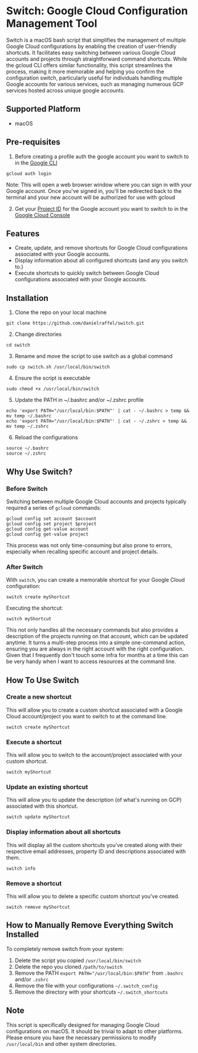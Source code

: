 # Switch: Google Cloud Configuration Management Tool

Switch is a macOS bash script that simplifies the management of multiple Google Cloud configurations by enabling the creation of user-friendly shortcuts. It facilitates easy switching between various Google Cloud accounts and projects through straightforward command shortcuts. While the gcloud CLI offers similar functionality, this script streamlines the process, making it more memorable and helping you confirm the configuration switch, particularly useful for individuals handling multiple Google accounts for various services, such as managing numerous GCP services hosted across unique google accounts.

## Supported Platform
- macOS

## Pre-requisites
1. Before creating a profile auth the google account you want to switch to in the [Google CLI](https://cloud.google.com/sdk/gcloud#download_and_install_the)
```
gcloud auth login
```
Note: This will open a web browser window where you can sign in with your Google account.
Once you've signed in, you'll be redirected back to the terminal and your new account will be authorized for use with gcloud

2. Get your [Project ID](https://support.google.com/googleapi/answer/7014113?hl=en) for the Google account you want to switch to in the [Google Cloud Console](http://console.cloud.google.com)
 
## Features
- Create, update, and remove shortcuts for Google Cloud configurations associated with your Google accounts.
- Display information about all configured shortcuts (and any you switch to.)
- Execute shortcuts to quickly switch between Google Cloud configurations associated with your Google accounts.

## Installation
1. Clone the repo on your local machine
```
git clone https://github.com/danielraffel/switch.git
``` 
2. Change directories
```
cd switch
```
3. Rename and move the script to use switch as a global command
```
sudo cp switch.sh /usr/local/bin/switch
```
4. Ensure the script is executable
```
sudo chmod +x /usr/local/bin/switch
```
5. Update the PATH in ~/.bashrc and/or ~/.zshrc profile
```
echo 'export PATH="/usr/local/bin:$PATH"' | cat - ~/.bashrc > temp && mv temp ~/.bashrc
echo 'export PATH="/usr/local/bin:$PATH"' | cat - ~/.zshrc > temp && mv temp ~/.zshrc
```
6. Reload the configurations
```
source ~/.bashrc
source ~/.zshrc
```

## Why Use Switch?
### Before Switch
Switching between multiple Google Cloud accounts and projects typically required a series of `gcloud` commands:
```
gcloud config set account $account
gcloud config set project $project
gcloud config get-value account
gcloud config get-value project
```
This process was not only time-consuming but also prone to errors, especially when recalling specific account and project details.

### After Switch
With `switch`, you can create a memorable shortcut for your Google Cloud configuration:
```
switch create myShortcut
```
Executing the shortcut:
```
switch myShortcut
```
This not only handles all the necessary commands but also provides a description of the projects running on that account, which can be updated anytime. It turns a multi-step process into a simple one-command action, ensuring you are always in the right account with the right configuration. Given that I frequently don't touch some infra for months at a time this can be very handy when I want to access resources at the command line.

## How To Use Switch
### Create a new shortcut
This will allow you to create a custom shortcut associated with a Google Cloud account/project you want to switch to at the command line.

`switch create myShortcut`

### Execute a shortcut
This will allow you to switch to the account/project associated with your custom shortcut.

`switch myShortcut`

### Update an existing shortcut
This will allow you to update the description (of what's running on GCP) associated with this shortcut.

`switch update myShortcut`

### Display information about all shortcuts
This will display all the custom shortcuts you've created along with their respective email addresses, property ID and descriptions associated with them.

`switch info`

### Remove a shortcut
This will allow you to delete a specific custom shortcut you've created.

`switch remove myShortcut`

## How to Manually Remove Everything Switch Installed
To completely remove switch from your system:
1. Delete the script you copied `/usr/local/bin/switch`
2. Delete the repo you cloned `/path/to/switch`
3. Remove the PATH `export PATH="/usr/local/bin:$PATH"` from `.bashrc` and/or `.zshrc`
4. Remove the file with your configurations `~/.switch_config`
5. Remove the directory with your shortcuts `~/.switch_shortcuts`

## Note
This script is specifically designed for managing Google Cloud configurations on macOS. It should be trivial to adapt to other platforms. Please ensure you have the necessary permissions to modify `/usr/local/bin` and other system directories.
